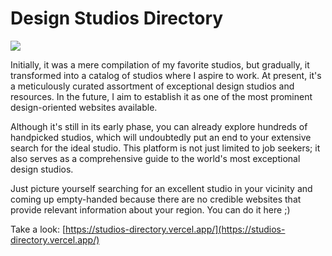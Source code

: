 # Design Studios Directory

![](/img/dezainly.png)

Initially, it was a mere compilation of my favorite studios, but gradually, it transformed into a catalog of studios where I aspire to work. At present, it's a meticulously curated assortment of exceptional design studios and resources. In the future, I aim to establish it as one of the most prominent design-oriented websites available.

Although it's still in its early phase, you can already explore hundreds of handpicked studios, which will undoubtedly put an end to your extensive search for the ideal studio. This platform is not just limited to job seekers; it also serves as a comprehensive guide to the world's most exceptional design studios.

Just picture yourself searching for an excellent studio in your vicinity and coming up empty-handed because there are no credible websites that provide relevant information about your region. You can do it here ;)

Take a look: [https://studios-directory.vercel.app/](https://studios-directory.vercel.app/)